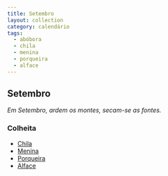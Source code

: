 ```yaml
---
title: Setembro
layout: collection
category: calendário
tags:
  - abóbora
  - chila
  - menina
  - porqueira
  - alface
---
```


## Setembro

_Em Setembro, ardem os montes, secam-se as fontes._

### Colheita

* [Chila][1]
* [Menina][1]
* [Porqueira][1]
* [Alface][2]

[1]: /culturas/abobora/
[2]: /culturas/alface/
